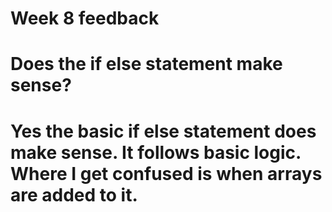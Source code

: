 # Week 8 feedback

# Does the if else statement make sense? 

# Yes the basic if else statement does make sense. It follows basic logic. Where I get confused is when arrays are added to it. 
 